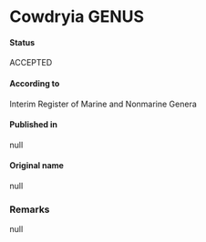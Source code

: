 Cowdryia GENUS
=======

#### Status
ACCEPTED

#### According to
Interim Register of Marine and Nonmarine Genera

#### Published in
null

#### Original name
null

### Remarks
null